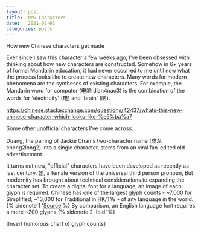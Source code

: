 ```yaml
---
layout: post
title:  New Characters
date:   2021-02-02
categories: posts
---
```

How new Chinese characters get made
<!--more-->

Ever since I saw this character a few weeks ago, I've been obsessed with thinking about how new characters are constructed. Somehow in 6+ years of formal Mandarin education, it had never occurred to me until now what the process looks like to create new characters. Many words for modern phenomena are the syntheses of existing characters. For example, the Mandarin word for computer (电脑 dian4nao3) is the combination of the words for 'electricity' (电) and 'brain' (脑). 

https://chinese.stackexchange.com/questions/42437/whats-this-new-chinese-character-which-looks-like-%e5%ba%a7

Some other unofficial characters I've come across:

Duang, the pairing of Jackie Chan's two-character name (成龙 cheng2long2) into a single character, stems from an viral fan-edited old advertisement.  


It turns out new, "official" characters have been developed as recently as last century. 她, a female version of the universal third person pronoun,   But modernity has brought about technical considerations to expanding the character set. To create a digital font for a language, an image of each glyph is required. Chinese has one of the largest glyph counts - \~7,000 for Simplified, \~13,000 for Traditional in HK/TW - of any language in the world.{% sidenote 1 '[Source](https://archive.is/RiV28)'%} By comparison, an English language font requires a mere \~200 glyphs {% sidenote 2 'Ibid.'%}

[Insert humorous chart of glyph counts] 